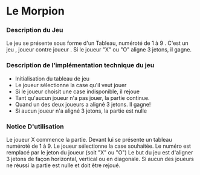  
  # Le Morpion 

### Description du Jeu 

Le jeu se présente sous forme d'un Tableau, numéroté de 1 à 9 . 
C'est un jeu , joueur contre joueur . Si le joueur "X" ou "O" aligne 3 jetons, il gagne.

### Description de l’implémentation technique du jeu

- Initialisation du tableau de jeu
- Le joueur sélectionne la case qu'il veut jouer
- Si le joueur choisit une case indisponible, il rejoue
- Tant qu'aucun joueur n'a pas jouer, la partie continue. 
- Quand un des deux joueurs a aligné 3 jetons. Il gagne!
- Si aucun joueur n'a aligné 3 jetons, la partie est nulle

### Notice D'utilisation

Le joueur X commence la partie.
Devant lui se présente un tableau numéroté de 1 à 9.
Le joueur sélectionne la case souhaitée. Le numéro est remplacé par le jeton du joueur (soit "X" ou "O")
Le but du jeu est d'aligner 3 jetons de façon horizontal, vertical ou en diagonale.
Si aucun des joueurs ne réussi la partie est nulle et doit être rejoué.


